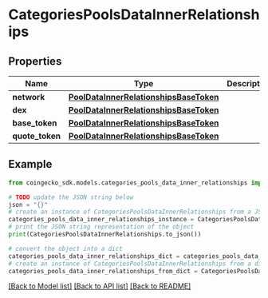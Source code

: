 # CategoriesPoolsDataInnerRelationships


## Properties

Name | Type | Description | Notes
------------ | ------------- | ------------- | -------------
**network** | [**PoolDataInnerRelationshipsBaseToken**](PoolDataInnerRelationshipsBaseToken.md) |  | [optional] 
**dex** | [**PoolDataInnerRelationshipsBaseToken**](PoolDataInnerRelationshipsBaseToken.md) |  | [optional] 
**base_token** | [**PoolDataInnerRelationshipsBaseToken**](PoolDataInnerRelationshipsBaseToken.md) |  | [optional] 
**quote_token** | [**PoolDataInnerRelationshipsBaseToken**](PoolDataInnerRelationshipsBaseToken.md) |  | [optional] 

## Example

```python
from coingecko_sdk.models.categories_pools_data_inner_relationships import CategoriesPoolsDataInnerRelationships

# TODO update the JSON string below
json = "{}"
# create an instance of CategoriesPoolsDataInnerRelationships from a JSON string
categories_pools_data_inner_relationships_instance = CategoriesPoolsDataInnerRelationships.from_json(json)
# print the JSON string representation of the object
print(CategoriesPoolsDataInnerRelationships.to_json())

# convert the object into a dict
categories_pools_data_inner_relationships_dict = categories_pools_data_inner_relationships_instance.to_dict()
# create an instance of CategoriesPoolsDataInnerRelationships from a dict
categories_pools_data_inner_relationships_from_dict = CategoriesPoolsDataInnerRelationships.from_dict(categories_pools_data_inner_relationships_dict)
```
[[Back to Model list]](../README.md#documentation-for-models) [[Back to API list]](../README.md#documentation-for-api-endpoints) [[Back to README]](../README.md)


